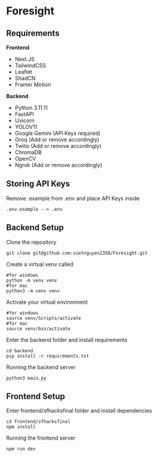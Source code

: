 # Foresight

## Requirements
**Frontend**
* Next.JS
* TailwindCSS
* Leaflet
* ShadCN
* Framer Motion

**Backend**
* Python  3.11.11
* FastAPI
* Uvicorn
* YOLOV11
* Google Gemini (API Keys required)
* Groq (Add or remove accordingly)
* Twilio (Add or remove accordingly)
* ChromaDB 
* OpenCV
* Ngrok (Add or remove accordingly)

## Storing API Keys
Remove .example from .env and place API Keys inside
```
.env.example --> .env
```

## Backend Setup
Clone the repository
```
git clone git@github.com:vietnguyen2358/Foresight.git
```
Create a virtual venv called
```
#for windows
python -m venv venv
#for mac
python3 -m venv venv
```
Activate your virtual environment
```
#for windows
source venv/Scripts/activate
#for mac
source venv/bin/activate
```
Enter the backend folder and install requirements
```
cd backend
pip install -r requirements.txt
```
Running the backend server
```
python3 main.py
```

## Frontend Setup
Enter frontend/sfhacksfinal folder and install dependencies
```
cd frontend/sfhacksfinal
npm install
```
Running the frontend server
```
npm run dev
```
